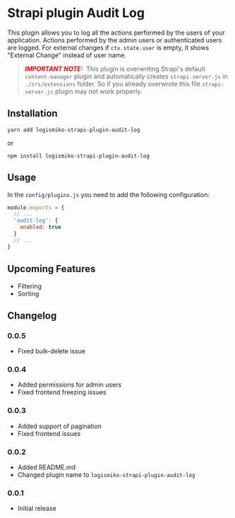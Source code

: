 # Strapi plugin Audit Log

This plugin allows you to log all the actions performed by the users of your application.
Actions performed by the admin users or authenticated users are logged. For external changes if `ctx.state.user` is empty, it shows "External Change" instead of user name.

> **_<span style="color:red">IMPORTANT NOTE</span>:&nbsp;_**  This plugin is overwriting Strapi's default `content-manager` plugin and automatically creates `strapi-server.js` in `./srs/extensions` folder. So if you already overwrote this file `strapi-server.js` plugin may not work properly.

## Installation

```yarn add logismiko-strapi-plugin-audit-log```

or

```npm install logismiko-strapi-plugin-audit-log```

## Usage

In the `config/plugins.js` you need to add the following configuration:

```javascript
module.exports = {
  // ...
  'audit-log': {
    enabled: true
  }
  // ...
}
```

## Upcoming Features
- Filtering
- Sorting

## Changelog
### 0.0.5
- Fixed bulk-delete issue

### 0.0.4
- Added permissions for admin users
- Fixed frontend freezing issues

### 0.0.3
- Added support of pagination
- Fixed frontend issues

### 0.0.2
- Added README.md
- Changed plugin name to `logismiko-strapi-plugin-audit-log`

### 0.0.1
- Initial release
